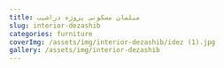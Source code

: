 ```yaml
---
title: مبلمان مسکونی پروژه دزاشیب
slug: interior-dezashib
categories: furniture
coverImg: /assets/img/interior-dezashib/idez (1).jpg
gallery: /assets/img/interior-dezashib
---
```

